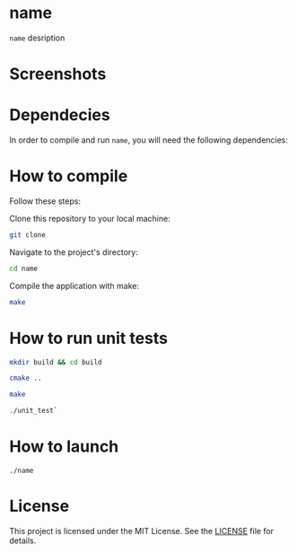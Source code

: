 # name

`name` desription

# Screenshots

 

# Dependecies

In order to compile and run `name`, you will need the following dependencies:


# How to compile

Follow these steps:

Clone this repository to your local machine:

```sh
git clone 
```

Navigate to the project's directory:

```sh
cd name
```
Compile the application with make:

```sh
make
```

# How to run unit tests

```sh 
mkdir build && cd build
```

```sh
cmake ..
```

```sh
make
```

```sh
./unit_test`
```
# How to launch

```
./name
```

# License

This project is licensed under the MIT License. See the [LICENSE](LICENSE) file for details.

